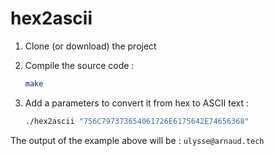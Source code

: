# hex2ascii

1. Clone (or download) the project

2. Compile the source code :

    ```bash
    make
    ```

3. Add a parameters to convert it from hex to ASCII text :

    ```bash
    ./hex2ascii "756C797373654061726E6175642E74656368"
    ```

The output of the example above will be : `ulysse@arnaud.tech`
